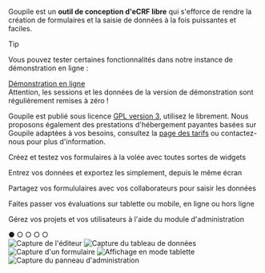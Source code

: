 Goupile est un **outil de conception d'eCRF libre** qui s'efforce de rendre la création de formulaires et la saisie de données à la fois puissantes et faciles.

> [!TIP]
> Vous pouvez tester certaines fonctionnalités dans notre instance de démonstration en ligne :
> <div class="buttons">
>     <a href="https://demo.goupile.fr/" target="_blank">Démonstration en ligne</a>
> </div>
> Attention, les sessions et les données de la version de démonstration sont régulièrement remises à zéro !

Goupile est publié sous licence [GPL version 3](https://www.gnu.org/licenses/#GPL), utilisez le librement. Nous proposons également des prestations d'hébergement payantes basées sur Goupile adaptées à vos besoins, consultez la [page des tarifs](/pricing) ou contactez-nous pour plus d'information.

<div class="slideshow">
    <div class="legend">
        <p class="active">Créez et testez vos formulaires à la volée avec toutes sortes de widgets</p>
        <p>Entrez vos données et exportez les simplement, depuis le même écran</p>
        <p>Partagez vos formululaires avec vos collaborateurs pour saisir les données</p>
        <p>Faites passer vos évaluations sur tablette ou mobile, en ligne ou hors ligne</p>
        <p>Gérez vos projets et vos utilisateurs à l'aide du module d'administration</p>
        <a class="active">●</a>
        <a>○</a>
        <a>○</a>
        <a>○</a>
        <a>○</a>
    </div>
    <img src="{{ ASSET static/screenshots/editor.webp }}" alt="Capture de l'éditeur"/>
    <img src="{{ ASSET static/screenshots/data.webp }}" alt="Capture du tableau de données"/>
    <img src="{{ ASSET static/screenshots/overview.webp }}" alt="Capture d'un formulaire"/>
    <img src="{{ ASSET static/screenshots/tablet.webp }}" alt="Affichage en mode tablette"/>
    <img src="{{ ASSET static/screenshots/admin.webp }}" alt="Capture du panneau d'administration"/>
</div>
